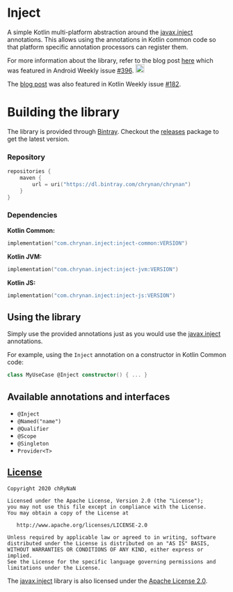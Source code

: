 # Inject
A simple Kotlin multi-platform abstraction around the [javax.inject](https://search.maven.org/artifact/javax.inject/javax.inject/1/jar) annotations. This allows using the annotations in Kotlin common code so that platform specific annotation processors can register them.

For more information about the library, refer to the blog post [here](https://chrynan.codes/kotlin-inject/) which was featured in Android Weekly issue [#396](https://androidweekly.net/issues/issue-396).
<a href="https://androidweekly.net/issues/issue-396" title="Android Weekly Issue 396">
<img alt="Badge" src="https://androidweekly.net/issues/issue-396/badge" height="20px"></img>
</a>

The [blog post](https://chrynan.codes/kotlin-inject/) was also featured in Kotlin Weekly issue [#182](https://mailchi.mp/kotlinweekly/kotlin-weekly-182).

# Building the library
The library is provided through [Bintray](https://bintray.com/). Checkout the [releases](https://github.com/chRyNaN/inject/releases) package to get the latest version.

### Repository
```kotlin
repositories {
    maven {
        url = uri("https://dl.bintray.com/chrynan/chrynan")
    }
}
```

### Dependencies
**Kotlin Common:**
```kotlin
implementation("com.chrynan.inject:inject-common:VERSION")
```

**Kotlin JVM:**
```kotlin
implementation("com.chrynan.inject:inject-jvm:VERSION")
```

**Kotlin JS:**
```kotlin
implementation("com.chrynan.inject:inject-js:VERSION")
```

## Using the library
Simply use the provided annotations just as you would use the [javax.inject](https://search.maven.org/artifact/javax.inject/javax.inject/1/jar) annotations.

For example, using the `Inject` annotation on a constructor in Kotlin Common code:
```kotlin
class MyUseCase @Inject constructor() { ... }
```

## Available annotations and interfaces
* `@Inject`
* `@Named("name")`
* `@Qualifier`
* `@Scope`
* `@Singleton`
* `Provider<T>`

## [License]("https://github.com/chRyNaN/inject/blob/master/LICENSE")
```
Copyright 2020 chRyNaN

Licensed under the Apache License, Version 2.0 (the "License");
you may not use this file except in compliance with the License.
You may obtain a copy of the License at

   http://www.apache.org/licenses/LICENSE-2.0

Unless required by applicable law or agreed to in writing, software
distributed under the License is distributed on an "AS IS" BASIS,
WITHOUT WARRANTIES OR CONDITIONS OF ANY KIND, either express or implied.
See the License for the specific language governing permissions and
limitations under the License.
```

The [javax.inject](https://search.maven.org/artifact/javax.inject/javax.inject/1/jar) library is also licensed under the [Apache License 2.0](http://www.apache.org/licenses/LICENSE-2.0.txt).